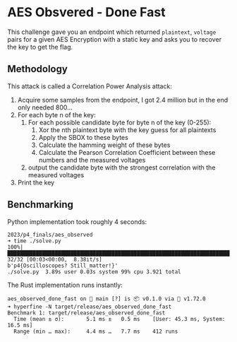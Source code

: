 # AES Obsvered - Done Fast

This challenge gave you an endpoint which returned `plaintext`, `voltage` pairs for a given AES Encryption with a static key and asks you to recover the key to get the flag.

## Methodology

This attack is called a Correlation Power Analysis attack:

1. Acquire some samples from the endpoint, I got 2.4 million but in the end only needed 800...
2. For each byte n of the key:
    1. For each possible candidate byte for byte n of the key (0-255):
        1. Xor the nth plaintext byte with the key guess for all plaintexts
        2. Apply the SBOX to these bytes
        3. Calculate the hamming weight of these bytes
        4. Calculate the Pearson Correlation Coefficient between these numbers and the measured voltages
    2. output the candidate byte with the strongest correlation with the measured voltages
3. Print the key


## Benchmarking

Python implementation took roughly 4 seconds:
```
2023/p4_finals/aes_observed
➜ time ./solve.py
100%|█████████████████████████████████████████████████████████████████████████████████████████████████| 32/32 [00:03<00:00,  8.38it/s]
b'p4{Oscilloscopes? Still_matter!}'
./solve.py  3.89s user 0.03s system 99% cpu 3.921 total
```

The Rust implementation runs instantly:
```
aes_observed_done_fast on  main [?] is 📦 v0.1.0 via 🦀 v1.72.0
➜ hyperfine -N target/release/aes_observed_done_fast
Benchmark 1: target/release/aes_observed_done_fast
  Time (mean ± σ):       5.1 ms ±   0.5 ms    [User: 45.3 ms, System: 16.5 ms]
  Range (min … max):     4.4 ms …   7.7 ms    412 runs
```
